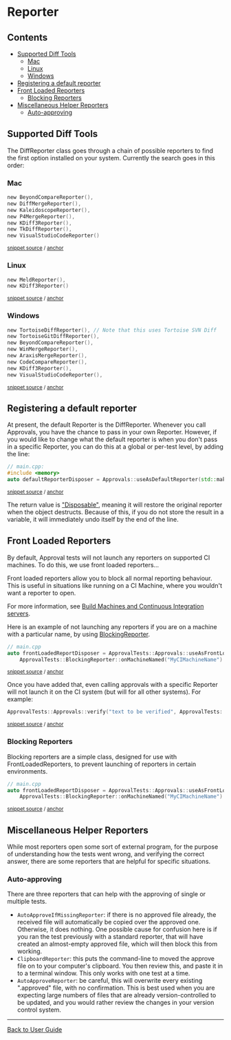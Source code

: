 <!--
GENERATED FILE - DO NOT EDIT
This file was generated by [MarkdownSnippets](https://github.com/SimonCropp/MarkdownSnippets).
Source File: /doc/mdsource/Reporters.source.md
To change this file edit the source file and then execute ./run_markdown_templates.sh.
-->

<a id="top"></a>

# Reporter


<!-- toc -->
## Contents

  * [Supported Diff Tools](#supported-diff-tools)
    * [Mac](#mac)
    * [Linux](#linux)
    * [Windows](#windows)
  * [Registering a default reporter](#registering-a-default-reporter)
  * [Front Loaded Reporters](#front-loaded-reporters)
    * [Blocking Reporters](#blocking-reporters)
  * [Miscellaneous Helper Reporters](#miscellaneous-helper-reporters)
    * [Auto-approving](#auto-approving)
<!-- endtoc -->



## Supported Diff Tools

The DiffReporter class goes through a chain of possible reporters to find the first option installed on your system.
Currently the search goes in this order:

### Mac

<!-- snippet: mac_diff_reporters -->
<a id='snippet-mac_diff_reporters'/></a>
```h
new BeyondCompareReporter(),
new DiffMergeReporter(),
new KaleidoscopeReporter(),
new P4MergeReporter(),
new KDiff3Reporter(),
new TkDiffReporter(),
new VisualStudioCodeReporter()
```
<sup>[snippet source](/ApprovalTests/reporters/MacReporters.h#L49-L57) / [anchor](#snippet-mac_diff_reporters)</sup>
<!-- endsnippet -->

### Linux

<!-- snippet: linux_diff_reporters -->
<a id='snippet-linux_diff_reporters'/></a>
```h
new MeldReporter(),
new KDiff3Reporter()
```
<sup>[snippet source](/ApprovalTests/reporters/LinuxReporters.h#L26-L29) / [anchor](#snippet-linux_diff_reporters)</sup>
<!-- endsnippet -->

### Windows

<!-- snippet: windows_diff_reporters -->
<a id='snippet-windows_diff_reporters'/></a>
```h
new TortoiseDiffReporter(), // Note that this uses Tortoise SVN Diff
new TortoiseGitDiffReporter(),
new BeyondCompareReporter(),
new WinMergeReporter(),
new AraxisMergeReporter(),
new CodeCompareReporter(),
new KDiff3Reporter(),
new VisualStudioCodeReporter(),
```
<sup>[snippet source](/ApprovalTests/reporters/WindowsReporters.h#L94-L103) / [anchor](#snippet-windows_diff_reporters)</sup>
<!-- endsnippet -->

## Registering a default reporter

At present, the default Reporter is the DiffReporter. Whenever you call Approvals, you have the chance to pass in your own Reporter. However, if you would like to change what the default reporter is when you don't pass in a specific Reporter, you can do this at a global or per-test level, by adding the line:

<!-- snippet: use_as_default_reporter_in_main -->
<a id='snippet-use_as_default_reporter_in_main'/></a>
```cpp
// main.cpp:
#include <memory>
auto defaultReporterDisposer = Approvals::useAsDefaultReporter(std::make_shared<DiffReporter>() );
```
<sup>[snippet source](/tests/Catch2_Tests/main.cpp#L18-L22) / [anchor](#snippet-use_as_default_reporter_in_main)</sup>
<!-- endsnippet -->

The return value is ["Disposable"](/doc/DisposableObjects.md#top), meaning it will restore the original reporter when the object destructs. Because of this, if you do not store the result in a variable, it will immediately undo itself by the end of the line.

## Front Loaded Reporters

By default, Approval tests will not launch any reporters on supported CI machines. To do this, we use front loaded reporters...

Front loaded reporters allow you to block all normal reporting behaviour. This is useful in situations like running on a CI Machine, where you wouldn't want a reporter to open.

For more information, see [Build Machines and Continuous Integration servers](/doc/BuildMachinesAndCI.md#top).

Here is an example of not launching any reporters if you are on a machine with a particular name, by using [BlockingReporter](https://github.com/approvals/ApprovalTests.cpp/blob/master/ApprovalTests/reporters/BlockingReporter.h).

<!-- snippet: do_not_report_on_named_machine -->
<a id='snippet-do_not_report_on_named_machine'/></a>
```cpp
// main.cpp
auto frontLoadedReportDisposer = ApprovalTests::Approvals::useAsFrontLoadedReporter(
    ApprovalTests::BlockingReporter::onMachineNamed("MyCIMachineName") );
```
<sup>[snippet source](/examples/googletest_existing_main/main.cpp#L19-L23) / [anchor](#snippet-do_not_report_on_named_machine)</sup>
<!-- endsnippet -->

Once you have added that, even calling approvals with a specific Reporter will not launch it on the CI system (but will for all other systems). For example:

<!-- snippet: basic_approval_with_reporter -->
<a id='snippet-basic_approval_with_reporter'/></a>
```cpp
ApprovalTests::Approvals::verify("text to be verified", ApprovalTests::Windows::AraxisMergeReporter());
```
<sup>[snippet source](/examples/googletest_existing_main/GoogleTestApprovalsTests.cpp#L11-L13) / [anchor](#snippet-basic_approval_with_reporter)</sup>
<!-- endsnippet -->

### Blocking Reporters

Blocking reporters are a simple class, designed for use with FrontLoadedReporters, to prevent launching of reporters in certain environments.

<!-- snippet: do_not_report_on_named_machine -->
<a id='snippet-do_not_report_on_named_machine'/></a>
```cpp
// main.cpp
auto frontLoadedReportDisposer = ApprovalTests::Approvals::useAsFrontLoadedReporter(
    ApprovalTests::BlockingReporter::onMachineNamed("MyCIMachineName") );
```
<sup>[snippet source](/examples/googletest_existing_main/main.cpp#L19-L23) / [anchor](#snippet-do_not_report_on_named_machine)</sup>
<!-- endsnippet -->

## Miscellaneous Helper Reporters

While most reporters open some sort of external program, for the purpose of understanding how the tests went wrong, and verifying the correct answer, there are some reporters that are helpful for specific situations.

### Auto-approving

There are three reporters that can help with the approving of single or multiple tests.

* `AutoApproveIfMissingReporter`: if there is no approved file already, the received file will automatically be copied over the approved one. Otherwise, it does nothing. One possible cause for confusion here is if you ran the test previously with a standard reporter, that will have created an almost-empty approved file, which will then block this from working.
* `ClipboardReporter`: this puts the command-line to moved the approve file on to your computer's clipboard. You then review this, and paste it in to a terminal window. This only works with one test at a time.
* `AutoApproveReporter`: be careful, this will overwrite every existing ".approved" file, with no confirmation. This is best used when you are expecting large numbers of files that are already version-controlled to be updated, and you would rather review the changes in your version control system. 


---

[Back to User Guide](/doc/README.md#top)
